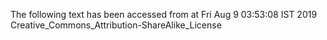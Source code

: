 The following text has been accessed from at Fri Aug 9 03:53:08 IST 2019
Creative_Commons_Attribution-ShareAlike_License
